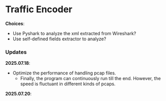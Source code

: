 # Traffic Encoder

**Choices**: 
- Use Pyshark to analyze the xml extracted from Wireshark? 
- Use self-defined fields extractor to analyze? 

### Updates

**2025.07.18**:
- Optimize the performance of handling pcap files. 
  - Finally, the program can continuously run till the end. However, the speed is fluctuant in different kinds of pcaps. 

**2025.07.20**: 